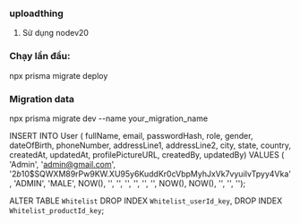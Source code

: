 ### uploadthing 
1. Sử dụng nodev20

### Chạy lần đầu: 

npx prisma migrate deploy

### Migration data

npx prisma migrate dev --name your_migration_name


INSERT INTO User ( fullName, email, passwordHash, role, gender, dateOfBirth, phoneNumber, addressLine1, addressLine2, city, state, country, createdAt, updatedAt, profilePictureURL, createdBy, updatedBy)
VALUES ( 'Admin', 'admin@gmail.com', '$2b$10$SQWXM89rPw9KW.XU95y6KuddKr0cVbpMyhJxVk7vyuiIvTpyy4Vka', 'ADMIN', 'MALE', NOW(), '', '', '', '', '', '', NOW(), NOW(), '', '', '');



ALTER TABLE `Whitelist`
DROP INDEX `Whitelist_userId_key`,
DROP INDEX `Whitelist_productId_key`;